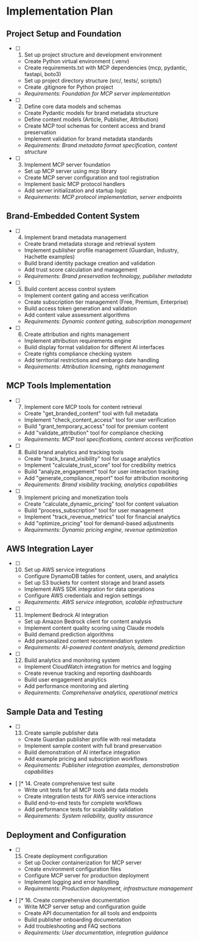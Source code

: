 # Implementation Plan

## Project Setup and Foundation

- [ ] 1. Set up project structure and development environment
  - Create Python virtual environment (.venv)
  - Create requirements.txt with MCP dependencies (mcp, pydantic, fastapi, boto3)
  - Set up project directory structure (src/, tests/, scripts/)
  - Create .gitignore for Python project
  - _Requirements: Foundation for MCP server implementation_

- [ ] 2. Define core data models and schemas
  - Create Pydantic models for brand metadata structure
  - Define content models (Article, Publisher, Attribution)
  - Create MCP tool schemas for content access and brand preservation
  - Implement validation for brand metadata standards
  - _Requirements: Brand metadata format specification, content structure_

- [ ] 3. Implement MCP server foundation
  - Set up MCP server using mcp library
  - Create MCP server configuration and tool registration
  - Implement basic MCP protocol handlers
  - Add server initialization and startup logic
  - _Requirements: MCP protocol implementation, server endpoints_

## Brand-Embedded Content System

- [ ] 4. Implement brand metadata management
  - Create brand metadata storage and retrieval system
  - Implement publisher profile management (Guardian, Industry, Hachette examples)
  - Build brand identity package creation and validation
  - Add trust score calculation and management
  - _Requirements: Brand preservation technology, publisher metadata_

- [ ] 5. Build content access control system
  - Implement content gating and access verification
  - Create subscription tier management (Free, Premium, Enterprise)
  - Build access token generation and validation
  - Add content value assessment algorithms
  - _Requirements: Dynamic content gating, subscription management_

- [ ] 6. Create attribution and rights management
  - Implement attribution requirements engine
  - Build display format validation for different AI interfaces
  - Create rights compliance checking system
  - Add territorial restrictions and embargo date handling
  - _Requirements: Attribution licensing, rights management_

## MCP Tools Implementation

- [ ] 7. Implement core MCP tools for content retrieval
  - Create "get_branded_content" tool with full metadata
  - Implement "check_content_access" tool for user verification
  - Build "grant_temporary_access" tool for premium content
  - Add "validate_attribution" tool for compliance checking
  - _Requirements: MCP tool specifications, content access verification_

- [ ] 8. Build brand analytics and tracking tools
  - Create "track_brand_visibility" tool for usage analytics
  - Implement "calculate_trust_score" tool for credibility metrics
  - Build "analyze_engagement" tool for user interaction tracking
  - Add "generate_compliance_report" tool for attribution monitoring
  - _Requirements: Brand visibility tracking, analytics capabilities_

- [ ] 9. Implement pricing and monetization tools
  - Create "calculate_dynamic_pricing" tool for content valuation
  - Build "process_subscription" tool for user management
  - Implement "track_revenue_metrics" tool for financial analytics
  - Add "optimize_pricing" tool for demand-based adjustments
  - _Requirements: Dynamic pricing engine, revenue optimization_

## AWS Integration Layer

- [ ] 10. Set up AWS service integrations
  - Configure DynamoDB tables for content, users, and analytics
  - Set up S3 buckets for content storage and brand assets
  - Implement AWS SDK integration for data operations
  - Configure AWS credentials and region settings
  - _Requirements: AWS service integration, scalable infrastructure_

- [ ] 11. Implement Bedrock AI integration
  - Set up Amazon Bedrock client for content analysis
  - Implement content quality scoring using Claude models
  - Build demand prediction algorithms
  - Add personalized content recommendation system
  - _Requirements: AI-powered content analysis, demand prediction_

- [ ] 12. Build analytics and monitoring system
  - Implement CloudWatch integration for metrics and logging
  - Create revenue tracking and reporting dashboards
  - Build user engagement analytics
  - Add performance monitoring and alerting
  - _Requirements: Comprehensive analytics, operational metrics_

## Sample Data and Testing

- [ ] 13. Create sample publisher data
  - Create Guardian publisher profile with real metadata
  - Implement sample content with full brand preservation
  - Build demonstration of AI interface integration
  - Add example pricing and subscription workflows
  - _Requirements: Publisher integration examples, demonstration capabilities_

- [ ]* 14. Create comprehensive test suite
  - Write unit tests for all MCP tools and data models
  - Create integration tests for AWS service interactions
  - Build end-to-end tests for complete workflows
  - Add performance tests for scalability validation
  - _Requirements: System reliability, quality assurance_

## Deployment and Configuration

- [ ] 15. Create deployment configuration
  - Set up Docker containerization for MCP server
  - Create environment configuration files
  - Configure MCP server for production deployment
  - Implement logging and error handling
  - _Requirements: Production deployment, infrastructure management_

- [ ]* 16. Create comprehensive documentation
  - Write MCP server setup and configuration guide
  - Create API documentation for all tools and endpoints
  - Build publisher onboarding documentation
  - Add troubleshooting and FAQ sections
  - _Requirements: User documentation, integration guidance_